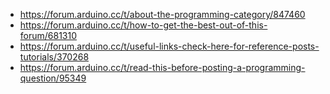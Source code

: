 - https://forum.arduino.cc/t/about-the-programming-category/847460
- https://forum.arduino.cc/t/how-to-get-the-best-out-of-this-forum/681310
- https://forum.arduino.cc/t/useful-links-check-here-for-reference-posts-tutorials/370268
- https://forum.arduino.cc/t/read-this-before-posting-a-programming-question/95349

